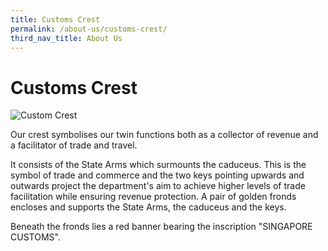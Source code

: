 ```yaml
---
title: Customs Crest
permalink: /about-us/customs-crest/
third_nav_title: About Us
---
```


# Customs Crest

![Custom Crest](https://www.customs.gov.sg/-/media/cus/images/about-us/customs_crest.gif)

Our crest symbolises our twin functions both as a collector of revenue and a facilitator of trade and travel.

It consists of the State Arms which surmounts the caduceus. This is the symbol of trade and commerce and the two keys pointing upwards and outwards project the department's aim to achieve higher levels of trade facilitation while ensuring revenue protection. A pair of golden fronds encloses and supports the State Arms, the caduceus and the keys.

Beneath the fronds lies a red banner bearing the inscription "SINGAPORE CUSTOMS".

